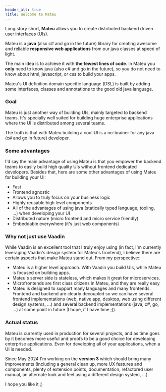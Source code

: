 ```yaml
---
header_alt: true
Title: Welcome to Mateu
---
```


Long story short, **Mateu** allows you to create distributed backend driven user interfaces (UIs).

Mateu is a **java** (also c# and go in the future) library for creating awesome and reliable **responsive web applications** from our java classes at speed of light.

The main idea is to achieve it with **the fewest lines of code**. In Mateu you **only** need to know java (also c# and go in the future), so you do not need to know about html, javascript, or css to build your apps.

Mateu's UI definition domain specific language (DSL) is built by adding some interfaces, classes and annotations to the good old java language.

### Goal

Mateu is just another way of building UIs, mainly targeted to backend teams. It's specially well suited for building huge enterprise applications where the UI is distributed among several teams.

The truth is that with Mateu building a cool UI is a no-brainer for any java (c# and go in future) developer.

### Some advantages

I'd say the main advantage of using Mateu is that you empower the backend teams to easily build high quality UIs without frontend dedicated developers. 
Besides that, here are some other advantages of using Mateu for building your UI:

- Fast
- Frontend agnostic
- Allows you to truly focus on your business logic
- Highly reusable high level components
- All of the advantages of using java (statically typed language, tooling, ...) when developing your UI
- Distributed nature (micro frontend and micro service friendly)
- Embeddable everywhere (it's just web components)

### Why not just use Vaadin

While Vaadin is an excellent tool that I truly enjoy using (in fact, I'm currently leveraging Vaadin's design system for Mateu's frontend), I believe there are certain aspects that make Mateu stand out. From my perspective::

- Mateu is a higher level approach. With Vaadin you build UIs, while Mateu is focused on building apps.
- Mateu's server side is stateless, which makes it great for microservices.
- Microfrontends are first class citizens in Mateu, and they are really easy
- Mateu is designed to support many languages and many frontends. Frontend and backend are clearly decoupled so we can have several frontend implementations (web, native app, desktop, web using different design systems, ...) and several backend implementations (java, c#, go, ...) at some point in future (I hope, if I have time ;)).

### Actual status

Mateu is currently used in production for several projects, and as time goes by it becomes more useful and proofs to be a good choice for developing enterprise applications. Even for developing all of your applications, when a UI is needed.

Since May 2024 I'm working on the **version 3** which should bring many improvements (including a general clean up, more UX features and components, plenty of extension points, documentation, refactored user manual, an alternate look and feel using a different design system, ...).

I hope you like it ;)
